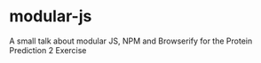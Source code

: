 modular-js
==========

A small talk about modular JS, NPM and Browserify for the Protein Prediction 2 Exercise 
